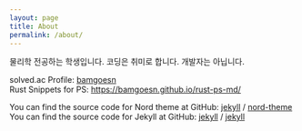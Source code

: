 ```yaml
---
layout: page
title: About
permalink: /about/
---
```


물리학 전공하는 학생입니다. 코딩은 취미로 합니다. 개발자는 아닙니다.

solved.ac Profile: [bamgoesn](https://solved.ac/profile/bamgoesn) \
Rust Snippets for PS: <https://bamgoesn.github.io/rust-ps-md/>

You can find the source code for Nord theme at GitHub:
[jekyll](https://www.nordtheme.com/) /
[nord-theme](https://github.com/mkrisher/jekyll-nord-theme) \
You can find the source code for Jekyll at GitHub:
[jekyll][jekyll-organization] /
[jekyll](https://github.com/jekyll/jekyll)

[jekyll-organization]: https://github.com/jekyll

